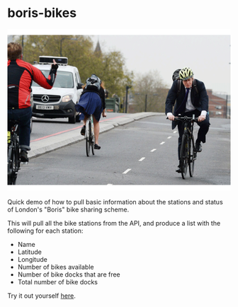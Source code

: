 # boris-bikes

![boris](images/middlefinger.gif)

Quick demo of how to pull basic information about the stations and status of London's "Boris" bike sharing scheme.

This will pull all the bike stations from the API, and produce a list with the following for each station:

* Name
* Latitude
* Longitude
* Number of bikes available
* Number of bike docks that are free
* Total number of bike docks

Try it out yourself [here](http://crudworks.org/borisbikes/).
